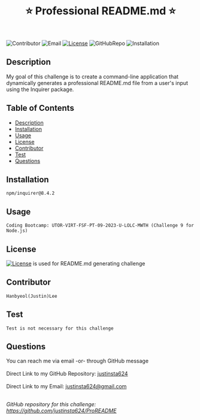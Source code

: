 
  <h1 align="center"> ⭐ Professional README.md ⭐ </h1> <br />

  ![Contributor](https://img.shields.io/badge/Contributor-Hanbyeol(Justin)Lee-purple)
  ![Email](https://img.shields.io/badge/Email-justinsta624@gmail.com-green)
  [![License](https://img.shields.io/badge/License-MIT-blue)](https://opensource.org/license/MIT)
  ![GitHubRepo](https://img.shields.io/badge/GitHubrepo-justinsta624-yellow)
  ![Installation](https://img.shields.io/badge/Installation-npm/inquirer@8.4.2-red)
 
  ## Description
  My goal of this challenge is to create a command-line application that dynamically generates a professional README.md file from a user's input using the Inquirer package.

  ## Table of Contents
  - [Description](#description)
  - [Installation](#installation)
  - [Usage](#usage)
  - [License](#license)
  - [Contributor](#contributor)
  - [Test](#test)
  - [Questions](#questions)

  ## Installation 
  ```
  npm/inquirer@8.4.2
  ```
  
  ## Usage
  ```
  Coding Bootcamp: UTOR-VIRT-FSF-PT-09-2023-U-LOLC-MWTH (Challenge 9 for Node.js)
  ```

  ## License
  [![License](https://img.shields.io/badge/License-MIT-blue)](https://opensource.org/license/MIT) is used for README.md generating challenge

  ## Contributor 
  ```
  Hanbyeol(Justin)Lee
  ```
  
  ## Test
  ```
  Test is not necessary for this challenge
  ```
  
  ## Questions 
  You can reach me via email -or- through GitHub message<br />
  <br />
  Direct Link to my GitHub Repository: [justinsta624](https://github.com/justinsta624)<br />
  <br />
  Direct Link to my Email: justinsta624@gmail.com<br /><br />
  
  _GitHub repository for this challenge: https://github.com/justinsta624/ProREADME_
      